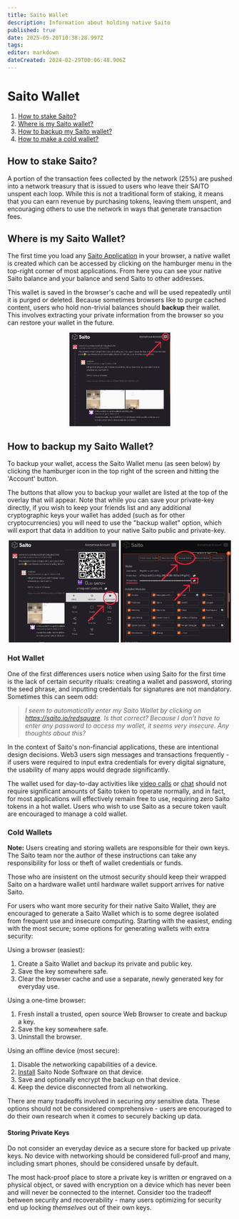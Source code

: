 ```yaml
---
title: Saito Wallet
description: Information about holding native Saito
published: true
date: 2025-05-20T10:38:28.997Z
tags: 
editor: markdown
dateCreated: 2024-02-29T00:06:48.906Z
---
```


# Saito Wallet

<ol>
  <li><a href="#staking">How to stake Saito?</a></li>
  <li><a href="#native">Where is my Saito wallet?</a></li>
  <li><a href="#backup">How to backup my Saito wallet?</a></li>
  <li><a href="#wallet">How to make a cold wallet?</a></li>
</ol>

## <div id="staking"> How to stake Saito?</div>

A portion of the transaction fees collected by the network (25%) are pushed into a network treasury that is issued to users who leave their SAITO unspent each loop. While this is not a traditional form of staking, it means that you can earn revenue by purchasing tokens, leaving them unspent, and encouraging others to use the network in ways that generate transaction fees.


## <div id="native"> Where is my Saito Wallet?</div>

The first time you load any [Saito Application](https://wiki.saito.io/applications) in your browser, a native wallet is created which can be accessed by clicking on the hamburger menu in the top-right corner of most applications. From here you can see your native Saito balance and your balance and send Saito to other addresses.

This wallet is saved in the browser's cache and will be used repeatedly until it is purged or deleted. Because sometimes browsers like to purge cached content, users who hold non-trivial balances should **backup** their wallet. This involves extracting your private information from the browser so you can restore your wallet in the future.

<div style="text-align: center;">
<img src="/wallet-backup-p1.png" alt="Image 1" style="width:45%;">
</div>


## <div id="backup"> How to backup my Saito Wallet?</div>

To backup your wallet, access the Saito Wallet menu (as seen below) by clicking the hamburger icon in the top right of the screen and hitting the 'Account' button.

The buttons that allow you to backup your wallet are listed at the top of the overlay that will appear. Note that while you can save your private-key directly, if you wish to keep your friends list and any additional cryptographic keys your wallet has added (such as for other cryptocurrencies) you will need to use the "backup wallet" option, which will export that data in addition to your native Saito public and private-key.
<br>

<div style="text-align: center;with:100%">
<img src="/wallet-backup-p2.png" alt="Image 1" style="width:49%;">
<img src="/wallet-backup-p3.png" alt="Image 1" style="width:49%;">
</div>

### Hot Wallet

One of the first differences users notice when using Saito for the first time is the lack of certain security rituals: creating a wallet and password, storing the seed phrase, and inputting credentials for signatures are not mandatory. Sometimes this can seem odd:

> *I seem to automatically enter my Saito Wallet by clicking on https://saito.io/redsquare.  Is that correct?  Because I don't have to enter any password to access my wallet, it seems very insecure.  Any thoughts about this?*

In the context of Saito's non-financial applications, these are intentional design decisions. Web3 users sign messages and transactions frequently - if users were required to input extra credentials for every digital signature, the usability of many apps would degrade significantly.

The wallet used for day-to-day activities like [video calls](https://saito.io/videocall/) or [chat](https://saito.io/chat/) should not require significant amounts of Saito token to operate normally, and in fact, for most applications will effectively remain free to use, requiring zero Saito tokens in a hot wallet. Users who wish to use Saito as a secure token vault are encouraged to manage a cold wallet.

### <div id="wallet"> Cold Wallets </div>

**Note:** Users creating and storing wallets are responsible for their own keys. The Saito team nor the author of these instructions can take any responsibility for loss or theft of wallet credentials or funds.

Those who are insistent on the utmost security should keep their wrapped Saito on a hardware wallet until hardware wallet support arrives for native Saito.

For users who want more security for their native Saito Wallet, they are encouraged to generate a Saito Wallet which is to some degree isolated from frequent use and insecure computing. Starting with the easiest, ending with the most secure; some options for generating wallets with extra security:

Using a browser (easiest):
<ol>
  <li>Create a Saito Wallet and backup its private and public key.</li>
  <li>Save the key somewhere safe.</li>
  <li>Clear the browser cache and use a separate, newly generated key for everyday use.</li>
</ol>

Using a one-time browser:
<ol>
  <li>Fresh install a trusted, open source Web Browser to create and backup a key.</li>
  <li>Save the key somewhere safe.</li>
  <li>Uninstall the browser.</li>
</ol>

Using an offline device (most secure):
<ol>
  <li>Disable the networking capabilities of a device.</li>
  <li> <a href="https://wiki.saito.io/en/tech/installation">Install</a> Saito Node Software on that device.</li>
  <li>Save and optionally encrypt the backup on that device.</li>
  <li>Keep the device disconnected from all networking.</li>
</ol>

There are many tradeoffs involved in securing *any* sensitive data. These options should not be considered comprehensive - users are encouraged to do their own research when it comes to securely backing up data.

#### Storing Private Keys

Do not consider an everyday device as a secure store for backed up private keys. No device with networking should be considered full-proof and many, including smart phones, should be considered unsafe by default.

The most hack-proof place to store a private key is written or engraved on a physical object, or saved with encryption on a device which has never been and will never be connected to the internet. Consider too the tradeoff between security and recoverability - many users optimizing for security end up locking *themselves* out of their own keys.